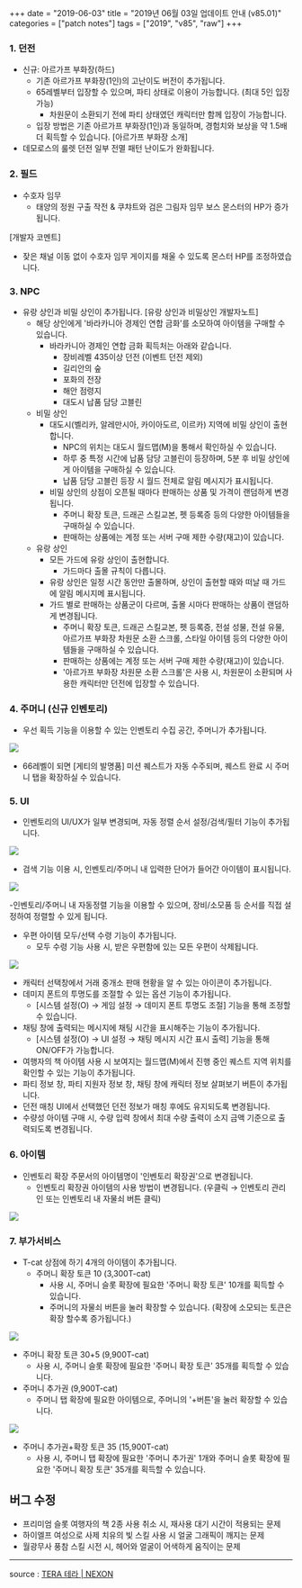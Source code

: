 +++
date = "2019-06-03"
title = "2019년 06월 03일 업데이트 안내 (v85.01)"
categories = ["patch notes"]
tags = ["2019", "v85", "raw"]
+++

### 1. 던전
- 신규: 아르가프 부화장(하드)
  - 기존 아르가프 부화장(1인)의 고난이도 버전이 추가됩니다.
  - 65레벨부터 입장할 수 있으며, 파티 상태로 이용이 가능합니다. (최대 5인 입장 가능)
    - 차원문이 소환되기 전에 파티 상태였던 캐릭터만 함께 입장이 가능합니다.
  - 입장 방법은 기존 아르가프 부화장(1인)과 동일하며, 경험치와 보상을 약 1.5배 더 획득할 수 있습니다. [아르가프 부화장 소개]
- 데모로스의 룰렛 던전 일부 전멸 패턴 난이도가 완화됩니다.

### 2. 필드
- 수호자 임무
  - 태양의 정원 구출 작전 & 쿠챠트와 검은 그림자 임무 보스 몬스터의 HP가 증가됩니다.

[개발자 코멘트]
- 잦은 채널 이동 없이 수호자 임무 게이지를 채울 수 있도록 몬스터 HP를 조정하였습니다.

### 3. NPC
- 유랑 상인과 비밀 상인이 추가됩니다. [유랑 상인과 비밀상인 개발자노트]
  - 해당 상인에게 '바라카니아 경제인 연합 금화'를 소모하여 아이템을 구매할 수 있습니다.
    - 바라카니아 경제인 연합 금화 획득처는 아래와 같습니다.
      - 장비레벨 435이상 던전 (이벤트 던전 제외)
      - 길리안의 숲
      - 포화의 전장
      - 해안 점령지
      - 대도시 납품 담당 고블린
  - 비밀 상인
    - 대도시(벨리카, 알레만시아, 카이아도르, 이르카) 지역에 비밀 상인이 출현합니다.
      - NPC의 위치는 대도시 월드맵(M)을 통해서 확인하실 수 있습니다.
      - 하루 중 특정 시간에 납품 담당 고블린이 등장하며, 5분 후 비밀 상인에게 아이템을 구매하실 수 있습니다.
      - 납품 담당 고블린 등장 시 월드 전체로 알림 메시지가 표시됩니다.
    - 비밀 상인의 상점이 오픈될 때마다 판매하는 상품 및 가격이 랜덤하게 변경됩니다.
      - 주머니 확장 토큰, 드래곤 스킬교본, 펫 등록증 등의 다양한 아이템들을 구매하실 수 있습니다.
      - 판매하는 상품에는 계정 또는 서버 구매 제한 수량(재고)이 있습니다.
  - 유랑 상인
    - 모든 가드에 유랑 상인이 출현합니다.
      - 가드마다 출몰 규칙이 다릅니다.
    - 유랑 상인은 일정 시간 동안만 출몰하며, 상인이 출현할 때와 떠날 때 가드에 알림 메시지메 표시됩니다.
    - 가드 별로 판매하는 상품군이 다르며, 출몰 시마다 판매하는 상품이 랜덤하게 변경됩니다.
      - 주머니 확장 토큰, 드래곤 스킬교본, 펫 등록증, 전설 성물, 전설 유물, 아르가프 부화장 차원문 소환 스크롤, 스타일 아이템 등의 다양한 아이템들을 구매하실 수 있습니다.
      - 판매하는 상품에는 계정 또는 서버 구매 제한 수량(재고)이 있습니다.
      - '아르가프 부화장 차원문 소환 스크롤'은 사용 시, 차원문이 소환되며 사용한 캐릭터만 던전에 입장할 수 있습니다.

### 4. 주머니 (신규 인벤토리)
- 우선 획득 기능을 이용할 수 있는 인벤토리 수집 공간, 주머니가 추가됩니다.

![](/images/patch/v85-01_1.png)

- 66레벨이 되면 [게티의 발명품] 미션 퀘스트가 자동 수주되며, 퀘스트 완료 시 주머니 탭을 확장하실 수 있습니다.

### 5. UI
- 인벤토리의 UI/UX가 일부 변경되며, 자동 정렬 순서 설정/검색/필터 기능이 추가됩니다.

![](/images/patch/v85-01_2.png)

- 검색 기능 이용 시, 인벤토리/주머니 내 입력한 단어가 들어간 아이템이 표시됩니다.

![](/images/patch/v85-01_3.png)

-인벤토리/주머니 내 자동정렬 기능을 이용할 수 있으며, 장비/소모품 등 순서를 직접 설정하여 정렬할 수 있게 됩니다.
- 우편 아이템 모두/선택 수령 기능이 추가됩니다.
  - 모두 수령 기능 사용 시, 받은 우편함에 있는 모든 우편이 삭제됩니다.

![](/images/patch/v85-01_4.png)

- 캐릭터 선택창에서 거래 중개소 판매 현황을 알 수 있는 아이콘이 추가됩니다.
- 데미지 폰트의 투명도를 조절할 수 있는 옵션 기능이 추가됩니다.
  - [시스템 설정(O) → 게임 설정 → 데미지 폰트 투명도 조절] 기능을 통해 조정할 수 있습니다.
- 채팅 창에 출력되는 메시지에 채팅 시간을 표시해주는 기능이 추가됩니다.
  - [시스템 설정(O) → UI 설정 → 채팅 메시지 시간 표시 출력] 기능을 통해 ON/OFF가 가능합니다.
- 여행자의 책 아이템 사용 시 보여지는 월드맵(M)에서 진행 중인 퀘스트 지역 위치를 확인할 수 있는 기능이 추가됩니다.
- 파티 정보 창, 파티 지원자 정보 창, 채팅 창에 캐릭터 정보 살펴보기 버튼이 추가됩니다.
- 던전 매칭 UI에서 선택했던 던전 정보가 매칭 후에도 유지되도록 변경됩니다.
- 수량성 아이템 구매 시, 수량 입력 창에서 최대 수량 출력이 소지 금액 기준으로 출력되도록 변경됩니다.

### 6. 아이템
- 인벤토리 확장 주문서의 아이템명이 '인벤토리 확장권'으로 변경됩니다.
  - 인벤토리 확장권 아이템의 사용 방법이 변경됩니다. (우클릭 → 인벤토리 관리인 또는 인벤토리 내 자물쇠 버튼 클릭)

![](/images/patch/v85-01_5.png)

### 7. 부가서비스
- T-cat 상점에 하기 4개의 아이템이 추가됩니다.
  - 주머니 확장 토큰 10 (3,300T-cat)
    - 사용 시, 주머니 슬롯 확장에 필요한 '주머니 확장 토큰' 10개를 획득할 수 있습니다.
    - 주머니의 자물쇠 버튼을 눌러 확장할 수 있습니다. (확장에 소모되는 토큰은 확장 할수록 증가됩니다.)

![](/images/patch/v85-01_6.png)

  - 주머니 확장 토큰 30+5 (9,900T-cat)
    - 사용 시, 주머니 슬롯 확장에 필요한 '주머니 확장 토큰' 35개를 획득할 수 있습니다.
  - 주머니 추가권 (9,900T-cat)
    - 주머니 탭 확장에 필요한 아이템으로, 주머니의 '+버튼'을 눌러 확장할 수 있습니다.

![](/images/patch/v85-01_7.png)

  - 주머니 추가권+확장 토큰 35 (15,900T-cat)
    - 사용 시, 주머니 탭 확장에 필요한 '주머니 추가권' 1개와 주머니 슬롯 확장에 필요한 '주머니 확장 토큰' 35개를 획득할 수 있습니다.

## 버그 수정

- 프리미엄 슬롯 여행자의 책 2종 사용 취소 시, 재사용 대기 시간이 적용되는 문제
- 하이엘프 여성으로 사제 치유의 빛 스킬 사용 시 얼굴 그래픽이 깨지는 문제
- 월광무사 풍참 스킬 시전 시, 헤어와 얼굴이 어색하게 움직이는 문제

----

source : [TERA 테라 | NEXON](http://tera.nexon.com/news/update/view.aspx?n4articlesn=395)
